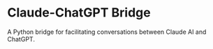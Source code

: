 # Claude-ChatGPT Bridge

A Python bridge for facilitating conversations between Claude AI and ChatGPT.
